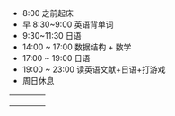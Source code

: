 + 8:00 之前起床
+ 早 8:30~9:00 英语背单词
+ 9:30~11:30 日语
+ 14:00 ~ 17:00 数据结构 + 数学
+ 17:00 ~ 19:00 日语
+ 19:00 ~ 23:00 读英语文献+日语+打游戏
+ 周日休息

|     |     |     |     |
| --- | --- | --- | --- |
|     |     |     |     |
|     |     |     |     |
|     |     |     |     |
